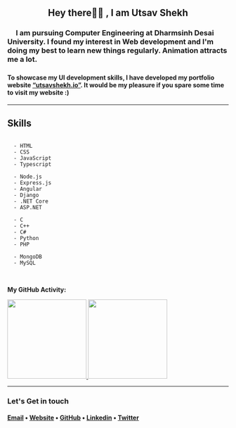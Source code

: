 ﻿<h2  align="center"> Hey there👋🏻 , I am Utsav Shekh    </h2>  
<p  align="center"><h3 >&nbsp;&nbsp;&nbsp;&nbsp;&nbsp;I am pursuing Computer Engineering at Dharmsinh Desai University.
                        I found my interest in Web development and I'm doing my best to learn new things regularly.
                        Animation attracts me a lot.<h3></p>


<p align="center">
<h4>
To showcase my UI development skills, I have developed my portfolio website <a href="https://shekhutsav1962001.github.io/portfolio/index.html">“utsavshekh.io”</a>. 
It would be my pleasure if you spare some time to visit my website :)
</h4>
</p>
<hr/>

## Skills
```

  - HTML
  - CSS
  - JavaScript 
  - Typescript

  - Node.js 
  - Express.js
  - Angular
  - Django
  - .NET Core
  - ASP.NET

  - C
  - C++
  - C#
  - Python
  - PHP

  - MongoDB
  - MySQL

```
<br/>

**My GitHub Activity:** <br/>

<!-- <a  href="https://github.com/shekhutsav1962001"> -->

<!-- /![YOUR github stats](https://github-readme-stats.vercel.app/api?username=shekhutsav1962001) -->

<!-- [![Top Langs](https://github-readme-stats.vercel.app/api/top-langs?username=shekhutsav1962001&layout=compact)](https://github.com/shekhutsav1962001) -->

<!-- </a> -->
<a  href="https://github.com/shekhutsav1962001">
<img  height="180em"  src="https://github-readme-stats.vercel.app/api?username=shekhutsav1962001&show_icons=true"  />
  
<img  height="180em"  src="https://github-readme-stats.vercel.app/api/top-langs/?username=shekhutsav1962001&layout=compact"  />

</a>
<hr/>
<h3>Let's Get in touch</h3>
<h4><p >
  <a href="mailto:shekhutsav1962001@gmail.com" >Email</a> •
  <a href="https://shekhutsav1962001.github.io/portfolio/index.html">Website</a> •
  <a href="https://github.com/shekhutsav1962001/">GitHub</a> •
  <a href="https://www.linkedin.com/in/utsav-shekh-557306203 ">Linkedin</a> •
  <a href="https://twitter.com/utsav1519">Twitter</a>
</p>
</h4>

